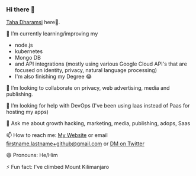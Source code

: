 ### Hi there 👋

<a href="https://www.tahadharamsi.com">Taha Dharamsi</a> here👋.
  
🌱 I’m currently learning/improving my 
<ul>
  <li> node.js </li>
   <li>  kubernetes </li>
     <li> Mongo DB </li>
     <li> and API integrations  (mostly using various Google Cloud API's that are focused on identity, privacy, natural language processing) </li>
  <li> I'm also finishing my Degree 😂 </li>
</ul> 

👯 I’m looking to collaborate on privacy, web advertising, media and publishing. 

🤔 I’m looking for help with DevOps (I've been using Iaas instead of Paas for hosting my apps)

💬 Ask me about growth hacking, marketing, media, publishing, adops, Saas

📫 How to reach me: <a href="https://www.tahadharamsi.com">My Website</a> or email firstname.lastname+github@gmail.com or <a href="https://www.twitter.com/tahanzania">DM on  Twitter</a>   

😄 Pronouns: He/Him

⚡ Fun fact: I've climbed Mount Kilimanjaro
